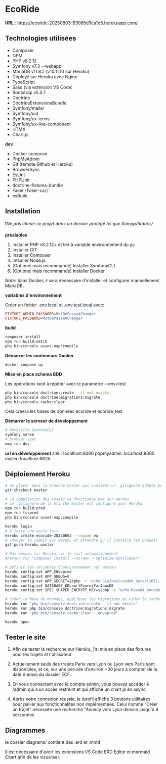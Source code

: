 # EcoRide

**URL** : https://ecoride-20250803-89085d9ca1d5.herokuapp.com/

## Technologies utilisées
- Composer
- NPM
- PHP v8.2.12
- Symfony v7.3 --webapp
- MariaDB v11.8.2 (v10.11.10 sur Heroku)
- Déployé sur Heroku avec Nginx
- TypeScript
- Sass (via extension VS Code)
- Bootstrap v5.3.7
- Doctrine
- DoctrineExtensionsBundle
- Symfony/mailer
- Symfony/uid
- Symfony/ux-icons
- Symfony/ux-live-component
- HTMX
- Chart.js

**dev**
- Docker compose
- PhpMyAdmin
- Git (remote Github et Heroku)
- BrowserSync
- EsLint
- PHPUnit
- doctrine-fixtures-bundle
- Faker (Faker-car)
- esBuild

## Installation
❗*Ne pas cloner ce projet dans un dossier protégé tel que Xampp/htdocs/*

**préalables**
1. Installer PHP v8.2.12+ et lier à variable environnement du pc
2. Installer GIT
3. Installer Composer
5. Intsaller Node.js.
6. (Optionel mais recommandé) Installer SymfonyCLI
7. (Optionel mais recommandé) Installer Docker

*Note*: Sans Docker, il sera nécessaire d'installer et configurer manuellement MariaDB.

**variables d'environnement**

Créer un fichier .env.local et .env.test.local avec:
```ini
FIXTURE_ADMIN_PASSWORD=MotDePasseAChanger
FIXTURE_PASSWORD=MotDePasseAChanger
```

**build**
```bash
composer install
npm run build:watch
php bin/console asset-map:compile
```

**Démarrer les conteneurs Docker**
```bash
docker compose up
```

**Mise en place schema BDD**

Les opérations sont à répéter avec le paramètre --env=test
```bash
php bin/console doctrine:create --if-not-exists
php bin/console doctrine:migrations:migrate
php bin/console cache:clear
```
Cela créera les bases de données ecoride et ecoride_test

**Démarrer le serveur de développement**

```bash
# Nécéssite SymfonyCLI
symfony serve
# browser-sync
nmp run dev
```

**url en développement**
site : localhost:8000
phpmyadmin: localhost:8080
mailer: localhost:8025 

## Déploiement Heroku
```bash
# Se placer dans la branche master qui contient un .gitignore adapté pour Heroku
git checkout master

# La compilation des assets ne fonctionne pas sur Heroku
# Le .gitignore de la branche master est configuré pour Heroku
npm run build:prod
npm run ts:prod
php bin/console asset-map:compile

heroku login
# A faire une seule fois
heroku create ecoride-20250803 --region eu
# Envoyer le commit sur Heroku et attendre qu'il installe les paquets
git push heroku master

# Pas besoin sur Heroku, il le fait automatiquement
#heroku run "composer install --no-dev --optimize-autoloader"

# Définir les variables d'environnement sur Heroku
heroku config:set APP_ENV=prod
heroku config:set APP_DEBUG=0
heroku config:set APP_SECRET=$(php -r 'echo bin2hex(random_bytes(16));')
heroku config:set DATABASE_URL=urlFourniParJawsDB
heroku config:set SPEC_SHAPER_ENCRYPT_KEY=$(php -r "echo base64_encode(openssl_random_pseudo_bytes(32)))"

# Créer la base de données, appliquer les migrations et vider le cache 
heroku run "php bin/console doctrine:create --if-not-exists"
heroku run php bin/console doctrine:migrations:migrate
heroku run "php bin/console cache:clear --env=prod"

heroku open
```

## Tester le site

1. Afin de tester la recherche sur Heroku, j'ai mis en place des fixtures pour les trajets et l'utilisateur.

2. Actuellement seuls des trajets Paris vers Lyon ou Lyon vers Paris sont disponibles, et ce, sur une période d'environ +30 jours à compter de la date d'envoi du dossier ECF.

3. En vous connectant avec le compte admin, vous pouvez accéder à /admin qui a un accès restreint et qui affiche un chart.js en async

4. Après votre connexion réussie, le /profil affiche 3 boutons utilitaires pour pallier aux fonctionnalités non implémentées. Celui nommé "Créer un trajet" nécessite une recherche "Annecy vers Lyon demain jusqu'à 4 personnes

## Diagrammes
le dossier diagrams/ contient des .erd et .mmd

Il est nécessaire d'avoir les extensions VS Code ERD Editor et mermaid Chart afin de les visualiser.
